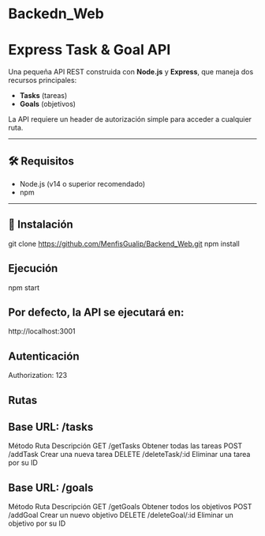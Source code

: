 ﻿# Backedn_Web

# Express Task & Goal API

Una pequeña API REST construida con **Node.js** y **Express**, que maneja dos recursos principales:

- **Tasks** (tareas)
- **Goals** (objetivos)

La API requiere un header de autorización simple para acceder a cualquier ruta.

---

## 🛠️ Requisitos

- Node.js (v14 o superior recomendado)
- npm

---

## 🚀 Instalación

git clone https://github.com/MenfisGualip/Backend_Web.git
npm install

## Ejecución

npm start

## Por defecto, la API se ejecutará en:

http://localhost:3001

## Autenticación

Authorization: 123

## Rutas

## Base URL: /tasks

Método	   Ruta	            Descripción
GET	/getTasks	    Obtener todas las tareas
POST	/addTask	    Crear una nueva tarea
DELETE	/deleteTask/:id	    Eliminar una tarea por su ID


## Base URL: /goals

Método	   Ruta             Descripción
GET	/getGoals	    Obtener todos los objetivos
POST	/addGoal	    Crear un nuevo objetivo
DELETE	/deleteGoal/:id	    Eliminar un objetivo por su ID
